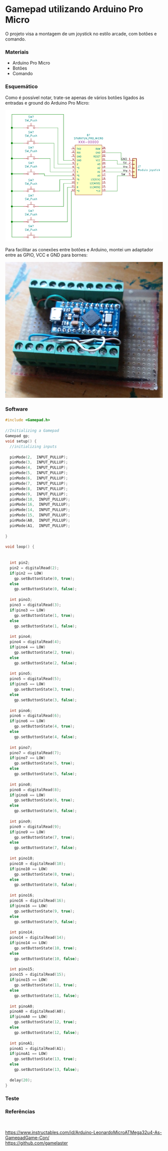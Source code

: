 # Gamepad utilizando Arduino Pro Micro

O projeto visa a montagem de um joystick no estilo arcade, com botões e comando.

<h3>Materiais</h3>

- Arduino Pro Micro
- Botões
- Comando

<h3>Esquemático</h3>

Como é possível notar, trate-se apenas de vários botões ligados às entradas e ground do Arduino Pro Micro: 

![](images/esquematico.png)


Para facilitar as conexões entre botões e Arduino, montei um adaptador entre as GPIO, VCC e GND para bornes:

![](images/adaptador.jpeg)

<h3>Software</h3>

```c
#include <Gamepad.h>

//Initializing a Gamepad
Gamepad gp;
void setup() {
  //initializing inputs
 
  pinMode(2,  INPUT_PULLUP);
  pinMode(3,  INPUT_PULLUP);
  pinMode(4,  INPUT_PULLUP);
  pinMode(5,  INPUT_PULLUP);
  pinMode(6,  INPUT_PULLUP);
  pinMode(7,  INPUT_PULLUP);
  pinMode(8,  INPUT_PULLUP);
  pinMode(9,  INPUT_PULLUP);
  pinMode(10,  INPUT_PULLUP);
  pinMode(16,  INPUT_PULLUP);
  pinMode(14,  INPUT_PULLUP);
  pinMode(15,  INPUT_PULLUP);
  pinMode(A0,  INPUT_PULLUP);
  pinMode(A1,  INPUT_PULLUP);
  
}

void loop() {
 
  
  int pin2;
  pin2 = digitalRead(2);
  if(pin2 == LOW)
    gp.setButtonState(0, true);
  else
    gp.setButtonState(0, false);

  int pino3;
  pino3 = digitalRead(3);
  if(pino3 == LOW)
    gp.setButtonState(1, true);
  else
    gp.setButtonState(1, false);
    
  int pino4;
  pino4 = digitalRead(4);
  if(pino4 == LOW)
    gp.setButtonState(2, true);
  else
    gp.setButtonState(2, false);

  int pino5;
  pino5 = digitalRead(5);
  if(pino5 == LOW)
    gp.setButtonState(3, true);
  else
    gp.setButtonState(3, false);

  int pino6;
  pino6 = digitalRead(6);
  if(pino6 == LOW)
    gp.setButtonState(4, true);
  else
    gp.setButtonState(4, false);

  int pino7;
  pino7 = digitalRead(7);
  if(pino7 == LOW)
    gp.setButtonState(5, true);
  else
    gp.setButtonState(5, false);

  int pino8;
  pino8 = digitalRead(8);
  if(pino8 == LOW)
    gp.setButtonState(6, true);
  else
    gp.setButtonState(6, false);

  int pino9;
  pino9 = digitalRead(9);
  if(pino9 == LOW)
    gp.setButtonState(7, true);
  else
    gp.setButtonState(7, false);

  int pino10;
  pino10 = digitalRead(10);
  if(pino10 == LOW)
    gp.setButtonState(8, true);
  else
    gp.setButtonState(8, false);

  int pino16;
  pino16 = digitalRead(16);
  if(pino16 == LOW)
    gp.setButtonState(9, true);
  else
    gp.setButtonState(9, false);

  int pino14;
  pino14 = digitalRead(14);
  if(pino14 == LOW)
    gp.setButtonState(10, true);
  else
    gp.setButtonState(10, false);

  int pino15;
  pino15 = digitalRead(15);
  if(pino15 == LOW)
    gp.setButtonState(11, true);
  else
    gp.setButtonState(11, false);

  int pinoA0;
  pinoA0 = digitalRead(A0);
  if(pinoA0 == LOW)
    gp.setButtonState(12, true);
  else
    gp.setButtonState(12, false);

  int pinoA1;
  pinoA1 = digitalRead(A1);
  if(pinoA1 == LOW)
    gp.setButtonState(13, true);
  else
    gp.setButtonState(13, false);

  delay(20);
}
```



<h3>Teste</h3>


<h3>Referências</h3>
</br>

https://www.instructables.com/id/Arduino-LeonardoMicroATMega32u4-As-GamepadGame-Con/</br>
https://github.com/gamelaster
